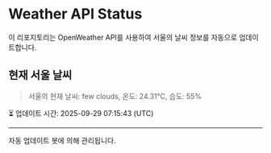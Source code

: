 
# Weather API Status

이 리포지토리는 OpenWeather API를 사용하여 서울의 날씨 정보를 자동으로 업데이트합니다.

## 현재 서울 날씨
> 서울의 현재 날씨: few clouds, 온도: 24.31°C, 습도: 55%

⏳ 업데이트 시간: 2025-09-29 07:15:43 (UTC)

---
자동 업데이트 봇에 의해 관리됩니다.

